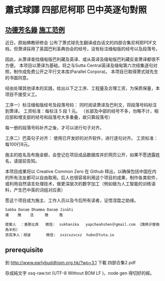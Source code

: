 # 蕭式球譯 四部尼柯耶 巴中英逐句對照

## [功德芳名錄](hof.md)  [施工范例](example.md)

近日，原始佛教研修会 公布了萧式球先生翻译成白话文的四部合集尼柯耶PDF文档，但萧译採用了英国巴利圣典协会的经号，没有标注缅甸版的经号以及段落号。

因此，从萧译查找缅甸版巴利藏及英译、或从英译及缅甸版巴利藏反查萧译都很不方便。
本项目以萧译为基础，将之与Sutta Central英译及缅甸第六次结集逐句对照，制作成免费公开之平行文本库(Parallel Corpora)。
本项目已取得萧式球先生的书面同意。

经由处理其他译本的实践，给出以下之工序、工程量及合理工资，为保质保量，本项目不接受义工。

工序一）标注缅甸版经号及段落号码：
同时阅读萧译及巴利文，将段落号码标注到萧译。
工资标准：每标注 5 段 1 元。
（长部及中部的经号不多，勿略不计，相应部和增支部的经号和段落号大多重叠，故只算段落号）

每一册的段落号码补齐之後，才可以进行句子对齐。

工序二）巴英句子对齐：
使用已开发好的对齐软件，进行逐句对齐。
工资标准：每100行8元。

施主的姓名及布施金额，会登记在项目成品数据库并於网页公开，如果不愿透露姓名，请提前告知。

本项目成果将以 Creative Common Zero 在 Github 释出，以确保包括中国在内的所有法友都可以自由取用。后人也很容易利用这个项目的成果，制作各类软件，或利用自然语言处理技术，做更深层次的数字加工（例如做为人工智能的训练语料，产生巴中英的词组对应表）

愿这个项目成为施主、工作人员以及今后所有读者，证悟涅盘之助缘。

    Sabba Danaṃ Dhamma Danaṃ Jināti 
    诸    施    法     施     胜

    提案人  ：善那比库   微信:  sukhanika   yapcheahshen＠gmail.com （請將＠替換為半形）
    资具净人：胡波       微信:  zxzcxzvcxz  hubo＠tuta.io


## prerequisite

到 http://www.earlybuddhism.org.hk/?wp=3.1 下載 四部合集2.pdf

存成純文字 xsq-raw.txt  (UTF-8 Without BOM LF )，node  gen 得切好的經。

